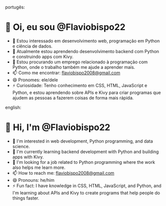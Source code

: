 portugês:
# 👋 Oi, eu sou @Flaviobispo22

- 👀 Estou interessado em desenvolvimento web, programação em Python e ciência de dados.
- 🌱 Atualmente estou aprendendo desenvolvimento backend com Python e construindo apps com Kivy.
- 💞️ Estou procurando um emprego relacionado à programação com Python, onde o trabalho também me ajude a aprender mais.
- 📫 Como me encontrar: flaviobispo2008@gmail.com
- 😄 Pronomes: ele/dele
- ⚡ Curiosidade: Tenho conhecimento em CSS, HTML, JavaScript e Python, e estou aprendendo sobre APIs e Kivy para criar programas que ajudem as pessoas a fazerem coisas de forma mais rápida.



english:
# 👋 Hi, I'm @Flaviobispo22

- 👀 I'm interested in web development, Python programming, and data science.
- 🌱 I'm currently learning backend development with Python and building apps with Kivy.
- 💞️ I'm looking for a job related to Python programming where the work also helps me learn more.
- 📫 How to reach me: flaviobispo2008@gmail.com
- 😄 Pronouns: he/him
- ⚡ Fun fact: I have knowledge in CSS, HTML, JavaScript, and Python, and I'm learning about APIs and Kivy to create programs that help people do things faster.
